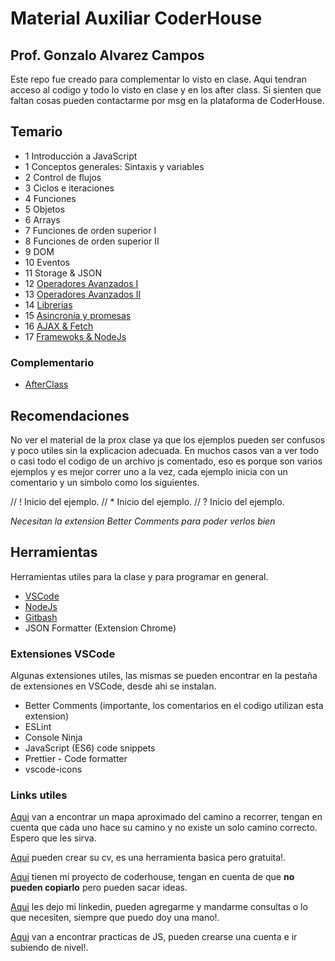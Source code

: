 # Material Auxiliar CoderHouse

## Prof. Gonzalo Alvarez Campos

Este repo fue creado para complementar lo visto en clase. Aqui tendran acceso al codigo y todo lo visto en clase y en los after class. Si sienten que faltan cosas pueden contactarme por msg en la plataforma de CoderHouse.

## Temario

- 1 Introducción a JavaScript
- 1 Conceptos generales: Sintaxis y variables
- 2 Control de flujos
- 3 Ciclos e iteraciones
- 4 Funciones
- 5 Objetos
- 6 Arrays
- 7 Funciones de orden superior I
- 8 Funciones de orden superior II
- 9 DOM
- 10 Eventos
- 11 Storage & JSON
- 12 [Operadores Avanzados I](./clase-12/index.js)
- 13 [Operadores Avanzados II](./clase-13/index.js)
- 14 [Librerias](./clase-14/index.js)
- 15 [Asincronía y promesas](./clase-15/index.js)
- 16 [AJAX & Fetch](./clase-16/index.js)
- 17 [Framewoks & NodeJs](./clase-17/)

### Complementario

- [AfterClass](./afterclass/)

## Recomendaciones

No ver el material de la prox clase ya que los ejemplos pueden ser confusos y poco utiles sin la explicacion adecuada. En muchos casos van a ver todo o casi todo el codigo de un archivo js comentado, eso es porque son varios ejemplos y es mejor correr uno a la vez, cada ejemplo inicia con un comentario y un simbolo como los siguientes.

// ! Inicio del ejemplo.
// \* Inicio del ejemplo.
// ? Inicio del ejemplo.

_Necesitan la extension Better Comments para poder verlos bien_

## Herramientas

Herramientas utiles para la clase y para programar en general.

- [VSCode](https://code.visualstudio.com/download)
- [NodeJs](https://nodejs.org/es/download)
- [Gitbash](https://git-scm.com/downloads)
- JSON Formatter (Extension Chrome)

### Extensiones VSCode

Algunas extensiones utiles, las mismas se pueden encontrar en la pestaña de extensiones en VSCode, desde ahi se instalan.

- Better Comments (importante, los comentarios en el codigo utilizan esta extension)
- ESLint
- Console Ninja
- JavaScript (ES6) code snippets
- Prettier - Code formatter
- vscode-icons

### Links utiles

[Aqui](https://roadmap.sh/) van a encontrar un mapa aproximado del camino a recorrer, tengan en cuenta que cada uno hace su camino y no existe un solo camino correcto. Espero que les sirva.

[Aqui](https://www.cv-template.com/en) pueden crear su cv, es una herramienta basica pero gratuita!.

[Aqui](https://github.com/Alvacampos/web-dev-project) tienen mi proyecto de coderhouse, tengan en cuenta de que **no pueden copiarlo** pero pueden sacar ideas.

[Aqui](https://www.linkedin.com/in/gonzaloalvarezcampos/) les dejo mi linkedin, pueden agregarme y mandarme consultas o lo que necesiten, siempre que puedo doy una mano!.

[Aqui](https://www.codewars.com/collections/javascript-basics-2) van a encontrar practicas de JS, pueden crearse una cuenta e ir subiendo de nivel!.
